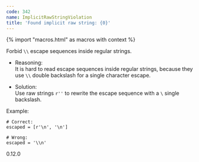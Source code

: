 ```yaml
---
code: 342
name: ImplicitRawStringViolation
title: 'Found implicit raw string: {0}'
---
```


{% import "macros.html" as macros with context %}

Forbid `\\` escape sequences inside regular strings.

  - Reasoning:  
    It is hard to read escape sequences inside regular strings, because
    they use `\\` double backslash for a single character escape.

  - Solution:  
    Use raw strings `r''` to rewrite the escape sequence with a `\`
    single backslash.

Example:

    # Correct:
    escaped = [r'\n', '\n']
    
    # Wrong:
    escaped = '\\n'

<div class="versionadded">

0.12.0

</div>